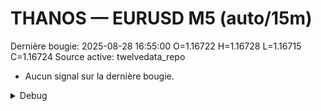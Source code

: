 # THANOS — EURUSD M5 (auto/15m)
Dernière bougie: 2025-08-28 16:55:00  O=1.16722  H=1.16728  L=1.16715  C=1.16724
Source active: twelvedata_repo

- Aucun signal sur la dernière bougie.

<details><summary>Debug</summary>

- TD_API_KEY manquant.

</details>